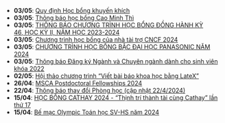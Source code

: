  - **03/05**: [Quy định Học bổng khuyến khích](https://math.hcmus.edu.vn/tin-tức/tin-học-bổng-việc-làm/923-quy-định-học-bổng-khuyến-khích)
 - **03/05**: [Thông báo học bổng Cao Minh Thì](https://math.hcmus.edu.vn/tin-tức/tin-học-bổng-việc-làm/922-thông-báo-học-bổng-cao-minh-thì)
 - **03/05**: [THÔNG BÁO CHƯƠNG TRÌNH HỌC BỔNG ĐỒNG HÀNH KỲ 46, HỌC KỲ II, NĂM HỌC 2023-2024](https://math.hcmus.edu.vn/tin-tức/tin-học-bổng-việc-làm/921-thông-báo-chương-trình-học-bổng-đồng-hành-kỳ-46,%20học-kỳ-ii,-năm-học-2023-2024)
 - **03/05**: [Chương trình học bổng của nhà tài trợ CNCF 2024](https://math.hcmus.edu.vn/tin-tức/tin-học-bổng-việc-làm/919-chương-trình-học-bổng-của-nhà-tài-trợ-cncf-2024)
 - **03/05**: [CHƯƠNG TRÌNH HỌC BỔNG BẬC ĐẠI HỌC PANASONIC NĂM 2024](https://math.hcmus.edu.vn/tin-tức/tin-học-bổng-việc-làm/920-chương-trình-học-bổng-bậc%20đại-học-panasonic-năm-2024)
 - **03/05**: [Thông báo Đăng ký Ngành và Chuyên ngành dành cho sinh viên khóa 2022](https://math.hcmus.edu.vn/tin-tức/tin-giáo-vụ/918-thông-báo-đăng-ký-ngành-và-chuyên-ngành-dành-cho-sinh-viên-khóa-2022)
 - **02/05**: [Hội thảo chương trình “Viết bài báo khoa học bằng LateX”](https://math.hcmus.edu.vn/tin-tức/tin-nghiên-cứu/917-hội-thảo-chương-trình-“viết-bài-báo-khoa-học-bằng-latex”)
 - **26/04**: [MSCA Postdoctoral Fellowships 2024](https://math.hcmus.edu.vn/tin-tức/tin-học-bổng-việc-làm/916-msca-postdoctoral-fellowships-2024)
 - **22/04**: [Thông báo thay đổi Phòng học (cập nhật 22/4/2024)](https://math.hcmus.edu.vn/tin-tức/tin-giáo-vụ/892-thông-báo-thay-đổi-phòng-học-2)
 - **15/04**: [HỌC BỔNG CATHAY 2024 - “Thịnh trí thành tài cùng Cathay” lần thứ 17](https://math.hcmus.edu.vn/tin-tức/tin-học-bổng-việc-làm/914-học-bổng-cathay-2024-“thịnh-trí-thành-tài-cùng-cathay”-lần-thứ-17)
 - **15/04**: [Bế mạc Olympic Toán học SV-HS năm 2024](https://math.hcmus.edu.vn/tin-tức/thông-tin-toán-tin-học/915-bế-mạc-olympic-toán-học-sv-hs-năm-2024)
